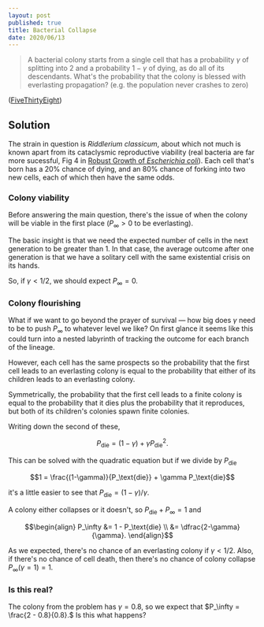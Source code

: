 ```yaml
---
layout: post
published: true
title: Bacterial Collapse
date: 2020/06/13
---
```


>A bacterial colony starts from a single cell that has a probability $\gamma$ of splitting into $2$ and a probability $1-\gamma$ of dying, as do all of its descendants. What's the probability that the colony is blessed with everlasting propagation? (e.g. the population never crashes to zero)

<!--more-->

([FiveThirtyEight](https://fivethirtyeight.com/features/how-long-will-the-bacterial-colony-last/))

## Solution

The strain in question is _Riddlerium classicum_, about which not much is known apart from its cataclysmic reproductive viability (real bacteria are far more sucessful, Fig 4 in [Robust Growth of _Escherichia coli_](https://jun.ucsd.edu/files/publications/RobustGrowth_complete_CurrBiol2010.pdf)). Each cell that's born has a $20\%$ chance of dying, and an $80\%$ chance of forking into two new cells, each of which then have the same odds. 

### Colony viability

Before answering the main question, there's the issue of when the colony will be viable in the first place ($P_\infty > 0$ to be everlasting). 

The basic insight is that we need the expected number of cells in the next generation to be greater than $1$. In that case, the average outcome after one generation is that we have a solitary cell with the same existential crisis on its hands. 

So, if $\gamma < 1/2,$ we should expect $P_\infty = 0.$

### Colony flourishing

What if we want to go beyond the prayer of survival — how big does $\gamma$ need to be to push $P_\infty$ to whatever level we like? On first glance it seems like this could turn into a nested labyrinth of tracking the outcome for each branch of the lineage. 

However, each cell has the same prospects so the probability that the first cell leads to an everlasting colony is equal to the probability that either of its children leads to an everlasting colony. 

Symmetrically, the probability that the first cell leads to a finite colony is equal to the probability that it dies plus the probability that it reproduces, but both of its children's colonies spawn finite colonies.

Writing down the second of these,

$$P_\text{die} = (1-\gamma) + \gamma P_\text{die}^2.$$

This can be solved with the quadratic equation but if we divide by $P_\text{die}$ 

$$1 = \frac{(1-\gamma)}{P_\text{die}} + \gamma P_\text{die}$$

it's a little easier to see that $P_\text{die} = \left(1-\gamma\right)/\gamma.$

A colony either collapses or it doesn't, so $P_\text{die} + P_\infty = 1$ and 

$$\begin{align}
P_\infty &= 1 - P_\text{die} \\
&= \dfrac{2-\gamma}{\gamma}.
\end{align}$$

As we expected, there's no chance of an everlasting colony if $\gamma < 1/2.$ Also, if there's no chance of cell death, then there's no chance of colony collapse $P_\infty(\gamma = 1) = 1.$

### Is this real?

The colony from the problem has $\gamma = 0.8,$ so we expect that $P_\infty = \frac{2 - 0.8}{0.8}.$ Is this what happens?






<br>
